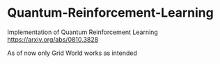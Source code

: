 # Quantum-Reinforcement-Learning

Implementation of Quantum Reinforcement Learning
https://arxiv.org/abs/0810.3828

As of now only Grid World works as intended
